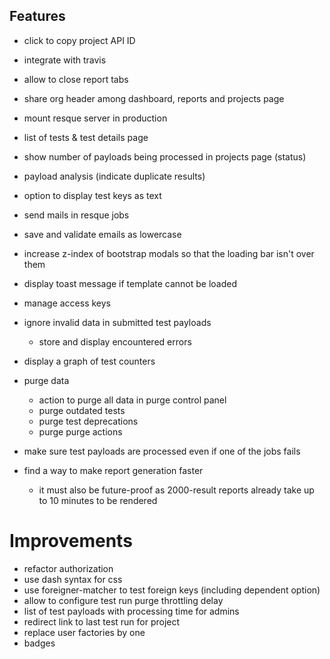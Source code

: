 ## Features

* click to copy project API ID

* integrate with travis

* allow to close report tabs

* share org header among dashboard, reports and projects page

* mount resque server in production

* list of tests & test details page

* show number of payloads being processed in projects page (status)

* payload analysis (indicate duplicate results)

* option to display test keys as text

* send mails in resque jobs

* save and validate emails as lowercase

* increase z-index of bootstrap modals so that the loading bar isn't over them

* display toast message if template cannot be loaded

* manage access keys

* ignore invalid data in submitted test payloads
  * store and display encountered errors

* display a graph of test counters

* purge data
  * action to purge all data in purge control panel
  * purge outdated tests
  * purge test deprecations
  * purge purge actions

* make sure test payloads are processed even if one of the jobs fails

* find a way to make report generation faster
  * it must also be future-proof as 2000-result reports already take up to 10 minutes to be rendered

# Improvements

* refactor authorization
* use dash syntax for css
* use foreigner-matcher to test foreign keys (including dependent option)
* allow to configure test run purge throttling delay
* list of test payloads with processing time for admins
* redirect link to last test run for project
* replace user factories by one
* badges
